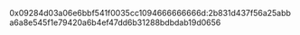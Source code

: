 0x09284d03a06e6bbf541f0035cc1094666666666d:2b831d437f56a25abba6a8e545f1e79420a6b4ef47dd6b31288bdbdab19d0656
